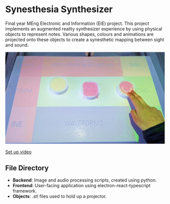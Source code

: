 # Synesthesia Synthesizer

Final year MEng Electronic and Information (EIE) project. This project implements an augmented reality synthesizer experience by using physical objects to represent notes. Various shapes, colours and animations are projected onto these objects to create a synesthetic mapping between sight and sound. 

![Synth in action](interaction.jpg "Synesthesia Synthesizer In Action")

[Set up video](https://youtu.be/gz2XlZbp-D4)

## File Directory

- **Backend**: Image and audio processing scripts, created using python.
- **Frontend**: User-facing application using electron-react-typescript framework.
- **Objects**: .stl files used to hold up a projector.
